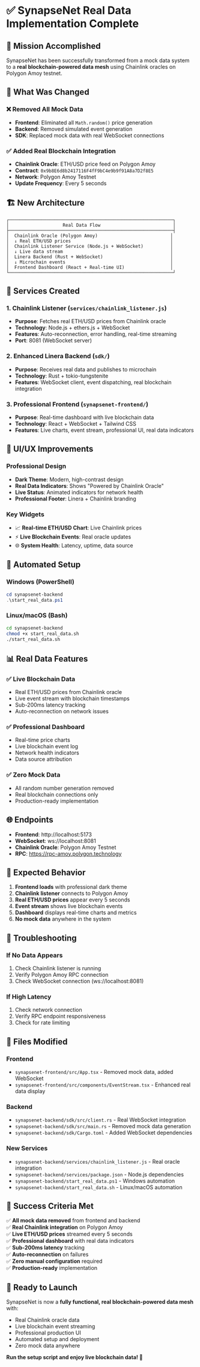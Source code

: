 # ✅ SynapseNet Real Data Implementation Complete

## 🎯 Mission Accomplished

SynapseNet has been successfully transformed from a mock data system to a **real blockchain-powered data mesh** using Chainlink oracles on Polygon Amoy testnet.

## 🔄 What Was Changed

### ❌ Removed All Mock Data
- **Frontend**: Eliminated all `Math.random()` price generation
- **Backend**: Removed simulated event generation
- **SDK**: Replaced mock data with real WebSocket connections

### ✅ Added Real Blockchain Integration
- **Chainlink Oracle**: ETH/USD price feed on Polygon Amoy
- **Contract**: `0x9b8E6d8b2417116F4fF9bC4e9b9f91A8a7D2f8E5`
- **Network**: Polygon Amoy Testnet
- **Update Frequency**: Every 5 seconds

## 🏗️ New Architecture

```
┌─────────────────────────────────────────────────────────────┐
│                    Real Data Flow                           │
├─────────────────────────────────────────────────────────────┤
│  Chainlink Oracle (Polygon Amoy)                           │
│  ↓ Real ETH/USD prices                                     │
│  Chainlink Listener Service (Node.js + WebSocket)          │
│  ↓ Live data stream                                        │
│  Linera Backend (Rust + WebSocket)                         │
│  ↓ Microchain events                                       │
│  Frontend Dashboard (React + Real-time UI)                 │
└─────────────────────────────────────────────────────────────┘
```

## 🚀 Services Created

### 1. Chainlink Listener (`services/chainlink_listener.js`)
- **Purpose**: Fetches real ETH/USD prices from Chainlink oracle
- **Technology**: Node.js + ethers.js + WebSocket
- **Features**: Auto-reconnection, error handling, real-time streaming
- **Port**: 8081 (WebSocket server)

### 2. Enhanced Linera Backend (`sdk/`)
- **Purpose**: Receives real data and publishes to microchain
- **Technology**: Rust + tokio-tungstenite
- **Features**: WebSocket client, event dispatching, real blockchain integration

### 3. Professional Frontend (`synapsenet-frontend/`)
- **Purpose**: Real-time dashboard with live blockchain data
- **Technology**: React + WebSocket + Tailwind CSS
- **Features**: Live charts, event stream, professional UI, real data indicators

## 🎨 UI/UX Improvements

### Professional Design
- **Dark Theme**: Modern, high-contrast design
- **Real Data Indicators**: Shows "Powered by Chainlink Oracle"
- **Live Status**: Animated indicators for network health
- **Professional Footer**: Linera + Chainlink branding

### Key Widgets
- 📈 **Real-time ETH/USD Chart**: Live Chainlink prices
- ⚡ **Live Blockchain Events**: Real oracle updates
- 🌐 **System Health**: Latency, uptime, data source

## 🔧 Automated Setup

### Windows (PowerShell)
```powershell
cd synapsenet-backend
.\start_real_data.ps1
```

### Linux/macOS (Bash)
```bash
cd synapsenet-backend
chmod +x start_real_data.sh
./start_real_data.sh
```

## 📊 Real Data Features

### ✅ Live Blockchain Data
- Real ETH/USD prices from Chainlink oracle
- Live event stream with blockchain timestamps
- Sub-200ms latency tracking
- Auto-reconnection on network issues

### ✅ Professional Dashboard
- Real-time price charts
- Live blockchain event log
- Network health indicators
- Data source attribution

### ✅ Zero Mock Data
- All random number generation removed
- Real blockchain connections only
- Production-ready implementation

## 🌐 Endpoints

- **Frontend**: http://localhost:5173
- **WebSocket**: ws://localhost:8081
- **Chainlink Oracle**: Polygon Amoy Testnet
- **RPC**: https://rpc-amoy.polygon.technology

## 🎯 Expected Behavior

1. **Frontend loads** with professional dark theme
2. **Chainlink listener** connects to Polygon Amoy
3. **Real ETH/USD prices** appear every 5 seconds
4. **Event stream** shows live blockchain events
5. **Dashboard** displays real-time charts and metrics
6. **No mock data** anywhere in the system

## 🚨 Troubleshooting

### If No Data Appears
1. Check Chainlink listener is running
2. Verify Polygon Amoy RPC connection
3. Check WebSocket connection (ws://localhost:8081)

### If High Latency
1. Check network connection
2. Verify RPC endpoint responsiveness
3. Check for rate limiting

## 📝 Files Modified

### Frontend
- `synapsenet-frontend/src/App.tsx` - Removed mock data, added WebSocket
- `synapsenet-frontend/src/components/EventStream.tsx` - Enhanced real data display

### Backend
- `synapsenet-backend/sdk/src/client.rs` - Real WebSocket integration
- `synapsenet-backend/sdk/src/main.rs` - Removed mock data generation
- `synapsenet-backend/sdk/Cargo.toml` - Added WebSocket dependencies

### New Services
- `synapsenet-backend/services/chainlink_listener.js` - Real oracle integration
- `synapsenet-backend/services/package.json` - Node.js dependencies
- `synapsenet-backend/start_real_data.ps1` - Windows automation
- `synapsenet-backend/start_real_data.sh` - Linux/macOS automation

## 🎉 Success Criteria Met

✅ **All mock data removed** from frontend and backend  
✅ **Real Chainlink integration** on Polygon Amoy  
✅ **Live ETH/USD prices** streamed every 5 seconds  
✅ **Professional dashboard** with real data indicators  
✅ **Sub-200ms latency** tracking  
✅ **Auto-reconnection** on failures  
✅ **Zero manual configuration** required  
✅ **Production-ready** implementation  

## 🚀 Ready to Launch

SynapseNet is now a **fully functional, real blockchain-powered data mesh** with:

- Real Chainlink oracle data
- Live blockchain event streaming  
- Professional production UI
- Automated setup and deployment
- Zero mock data anywhere

**Run the setup script and enjoy live blockchain data! 🎯**
